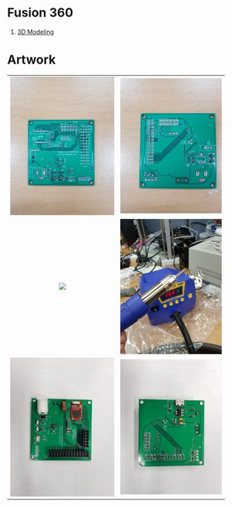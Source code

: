 

# Fusion 360

1. [3D Modeling](https://a360.co/2DHTafy)

# Artwork

<div style="text-align: center">
<table>
<tr>
<td style="text-align: center">
<img  src ="https://github.com/JAICHANGPARK/Arduino-Dock/blob/master/nrf52832/Glucose%20Meter/img/20181016_130121.jpg" width ="400">
</td>
<td style="text-align: center">
<img  src ="https://github.com/JAICHANGPARK/Arduino-Dock/blob/master/nrf52832/Glucose%20Meter/img/20181016_130129.jpg" width ="400">
</td>
</tr>
	
<tr>
<td style="text-align: center">
<img  src ="https://github.com/JAICHANGPARK/Arduino-Dock/blob/master/nrf52832/Glucose%20Meter/img/20181105_232721.jpg" width ="400">
</td>
<td style="text-align: center">
<img  src ="https://github.com/JAICHANGPARK/Arduino-Dock/blob/master/nrf52832/Glucose%20Meter/img/20181105_221719.jpg" width ="400">
</td>
</tr>

	
<tr>
<td style="text-align: center">
<img  src ="https://github.com/JAICHANGPARK/Arduino-Dock/blob/master/nrf52832/Glucose%20Meter/img/20181106_011840.jpg" width ="400">
</td>
<td style="text-align: center">
<img  src ="https://github.com/JAICHANGPARK/Arduino-Dock/blob/master/nrf52832/Glucose%20Meter/img/20181106_011850.jpg" width ="400">
</td>
</tr>

</table>
</div>
